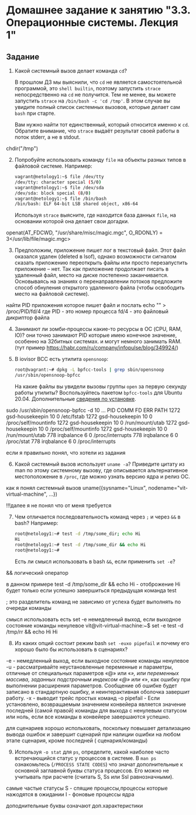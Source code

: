 # Домашнее задание к занятию "3.3. Операционные системы. Лекция 1"

## Задание

1. Какой системный вызов делает команда `cd`? 

    В прошлом ДЗ мы выяснили, что `cd` не является самостоятельной  программой, это `shell builtin`, поэтому запустить `strace` непосредственно на `cd` не получится. Тем не менее, вы можете запустить `strace` на `/bin/bash -c 'cd /tmp'`. В этом случае вы увидите полный список системных вызовов, которые делает сам `bash` при старте. 

    Вам нужно найти тот единственный, который относится именно к `cd`. Обратите внимание, что `strace` выдаёт результат своей работы в поток stderr, а не в stdout.

chdir("/tmp")

2. Попробуйте использовать команду `file` на объекты разных типов в файловой системе. Например:
    ```bash
    vagrant@netology1:~$ file /dev/tty
    /dev/tty: character special (5/0)
    vagrant@netology1:~$ file /dev/sda
    /dev/sda: block special (8/0)
    vagrant@netology1:~$ file /bin/bash
    /bin/bash: ELF 64-bit LSB shared object, x86-64
    ```
    Используя `strace` выясните, где находится база данных `file`, на основании которой она делает свои догадки.

openat(AT_FDCWD, "/usr/share/misc/magic.mgc", O_RDONLY) = 3</usr/lib/file/magic.mgc>

3. Предположим, приложение пишет лог в текстовый файл. Этот файл оказался удален (deleted в lsof), однако возможности сигналом сказать приложению переоткрыть файлы или просто перезапустить приложение – нет. Так как приложение продолжает писать в удаленный файл, место на диске постепенно заканчивается. Основываясь на знаниях о перенаправлении потоков предложите способ обнуления открытого удаленного файла (чтобы освободить место на файловой системе).

найти  PID приложения которое пишет файл
и послать echo "" > /proc/PID/fd/4
где PID - это номер процесса
fd/4 - это файловый дикриптор файла


4. Занимают ли зомби-процессы какие-то ресурсы в ОС (CPU, RAM, IO)?
они точно занимают PID которые имею конечное значение, особенно на 32битных системах.
и могут немного занимать RAM.(тут пример https://habr.com/ru/company/infopulse/blog/349924/)

5. В iovisor BCC есть утилита `opensnoop`:
    ```bash
    root@vagrant:~# dpkg -L bpfcc-tools | grep sbin/opensnoop
    /usr/sbin/opensnoop-bpfcc
    ```
    На какие файлы вы увидели вызовы группы `open` за первую секунду работы утилиты? Воспользуйтесь пакетом `bpfcc-tools` для Ubuntu 20.04. Дополнительные [сведения по установке](https://github.com/iovisor/bcc/blob/master/INSTALL.md).

sudo /usr/sbin/opensnoop-bpfcc -d 10
...
PID    COMM               FD ERR PATH
1272   gsd-housekeepin    10   0 /etc/fstab
1272   gsd-housekeepin    10   0 /proc/self/mountinfo
1272   gsd-housekeepin    10   0 /run/mount/utab
1272   gsd-housekeepin    10   0 /proc/self/mountinfo
1272   gsd-housekeepin    10   0 /run/mount/utab
778    irqbalance          6   0 /proc/interrupts
778    irqbalance          6   0 /proc/stat
778    irqbalance          6   0 /proc/interrupts

если я правильно понял, что хотели из задания

6. Какой системный вызов использует `uname -a`? Приведите цитату из man по этому системному вызову, где описывается альтернативное местоположение в `/proc`, где можно узнать версию ядра и релиз ОС.

как я понял системный вызов
uname({sysname="Linux", nodename="vit-virtual-machine", ...})

!!!далее я не понял что от меня требуется

7. Чем отличается последовательность команд через `;` и через `&&` в bash? Например:
    ```bash
    root@netology1:~# test -d /tmp/some_dir; echo Hi
    Hi
    root@netology1:~# test -d /tmp/some_dir && echo Hi
    root@netology1:~#
    ```
    Есть ли смысл использовать в bash `&&`, если применить `set -e`?

&& логический оператор

в данном примере test -d /tmp/some_dir && echo Hi - отоброжение Hi будет только если успешно завершиться предыдущая команда test

; это разделитель команд
не зависимо от успеха будет выполнять по очереди команды

смысл использовать есть
set -e  немедленный выход, если выходное состояние команды ненулевое
vit@vit-virtual-machine:~$ set -e test -d /tmp/rr && echo Hi
Hi



8. Из каких опций состоит режим bash `set -euxo pipefail` и почему его хорошо было бы использовать в сценариях?

-e  - немедленный выход, если выходное состояние команды ненулевое
-u  - рассматривайте неустановленные переменные и параметры, отличные от специальных параметров «@» или «*», или переменных массива, заданных подстрочным индексом «@» или «*», как ошибку при выполнении расширения параметров. Сообщение об ошибке будет записано в стандартную ошибку, и неинтерактивная оболочка завершит работу.
-x  - выводит трейс простых команд
-o pipefail  - Если установлено, возвращаемым значением конвейера является значение последней (самой правой) команды для выхода с ненулевым статусом или ноль, если все команды в конвейере завершаются успешно. 

для сценариев хорошо испольховать, поскольку повышает детализацию вывода ошибок и завершит сценарий при налиции ошибки на любом этапе сценария, кроме последней ( сценария/команды)

9. Используя `-o stat` для `ps`, определите, какой наиболее часто встречающийся статус у процессов в системе. В `man ps` ознакомьтесь (`/PROCESS STATE CODES`) что значат дополнительные к основной заглавной буквы статуса процессов. Его можно не учитывать при расчете (считать S, Ss или Ssl равнозначными).

самые частые статусы
S - спящие процессы,процессы которые нажодятся в ожидании
I - фоновые процессы ядра

доподнительные буквы означают доп.характеристики